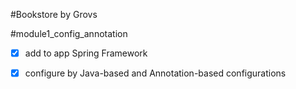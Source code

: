 #Bookstore by Grovs

#module1_config_annotation

- [x] add to app Spring Framework 
- [x] configure by Java-based and Annotation-based configurations

